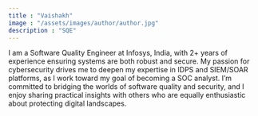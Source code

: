 ```yaml
---
title : "Vaishakh"
image : "/assets/images/author/author.jpg"
description : "SQE"
---
```


I am a Software Quality Engineer at Infosys, India, with 2+ years of experience ensuring systems are both robust and secure. My passion for cybersecurity drives me to deepen my expertise in IDPS and SIEM/SOAR platforms, as I work toward my goal of becoming a SOC analyst. I’m committed to bridging the worlds of software quality and security, and I enjoy sharing practical insights with others who are equally enthusiastic about protecting digital landscapes.